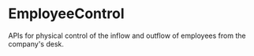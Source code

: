 # EmployeeControl
APIs for physical control of the inflow and outflow of employees from the company's desk.
